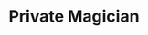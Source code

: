 --- 
title: "Private Magician"
publishdate: "2019-4-12T16:48:46+02:00"
src: "https://365manga.net/manga/private-magician"
image: "https://data.365manga.net/images/thumbnails/24168-private-magician.jpg"
description: "Summary: (from Shi-ran) Kasumi's day just keeps getting worse and worse. First he's dumped by a classmate, and then a strange fortune-teller shakes his world as he reveals himself to be in search of a master. And who could the lucky boy be...?"
---